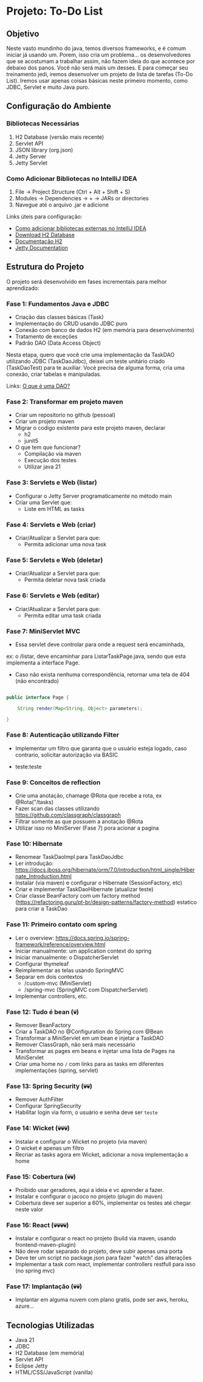 # Projeto: To-Do List

## Objetivo
Neste vasto mundinho do java, temos diversos frameworks, e é comum iniciar já usando um. Porem, isso cria um problema... os desenvolvedores que se acostumam a trabalhar assim, não fazem ideia do que acontece por debaixo dos panos. Você não será mais um desses. E para começar seu treinamento jedi, iremos desenvolver um projeto de lista de tarefas (To-Do List).
Iremos usar apenas coisas básicas neste primeiro momento, como JDBC, Servlet e muito Java puro.

## Configuração do Ambiente
### Bibliotecas Necessárias
1. H2 Database (versão mais recente)
2. Servlet API
3. JSON library (org.json)
4. Jetty Server
5. Jetty Servlet

### Como Adicionar Bibliotecas no IntelliJ IDEA
1. File → Project Structure (Ctrl + Alt + Shift + S)
2. Modules → Dependencies → + → JARs or directories
3. Navegue até o arquivo .jar e adicione

Links úteis para configuração:
- [Como adicionar bibliotecas externas no IntelliJ IDEA](https://www.jetbrains.com/help/idea/library.html#define-a-project-library)
- [Download H2 Database](https://www.h2database.com/html/download.html)
- [Documentação H2](https://www.h2database.com/html/main.html)
- [Jetty Documentation](https://www.eclipse.org/jetty/documentation/)

## Estrutura do Projeto
O projeto será desenvolvido em fases incrementais para melhor aprendizado:

### Fase 1: Fundamentos Java e JDBC
- Criação das classes básicas (Task)
- Implementação do CRUD usando JDBC puro
- Conexão com banco de dados H2 (em memória para desenvolvimento)
- Tratamento de exceções
- Padrão DAO (Data Access Object)

Nesta etapa, quero que você crie uma implementação da TaskDAO utilizando JDBC (TaskDaoJdbc), deixei um teste unitário criado (TaskDaoTest) para te auxiliar. 
Vocè precisa de alguma forma, cria uma conexão, criar tabelas e manipuladas. 

Links:
[O que é uma DAO?](https://duckduckgo.com/?q=O+que+%C3%A9+uma+dao+em+java%3F&ia=chat&bang=true&atb=v478-1)

### Fase 2: Transformar em projeto maven
- Criar um repositorio no github (pessoal)
- Criar um projeto maven
- Migrar o codigo existente para este projeto maven, declarar
  - h2
  - junit5
- O que tem que funcionar?
  - Compilação via maven
  - Execução dos testes
  - Utilizar java 21

### Fase 3: Servlets e Web (listar)
- Configurar o Jetty Server programaticamente no método main
- Criar uma Servlet que:
  - Liste em HTML as tasks

### Fase 4: Servlets e Web (criar)
- Criar/Atualizar a Servlet para que:
  - Permita adicionar uma nova task

### Fase 5: Servlets e Web (deletar)
- Criar/Atualizar a Servlet para que:
  - Permita deletar nova task criada

### Fase 6: Servlets e Web (editar)
- Criar/Atualizar a Servlet para que:
  - Permita editar uma task criada

### Fase 7: MiniServlet MVC

- Essa servlet deve controlar para onde a request será encaminhada,

ex: o /listar, deve encaminhar para ListarTaskPage.java, sendo que esta implementa a interface Page.

- Caso não exista nenhuma correspondência, retornar uma tela de 404 (não encontrado)

``` java

public interface Page {

    String render(Map<String, Object> parameters);

}

```

### Fase 8: Autenticação utilizando Filter

- Implementar um filtro que garanta que o usuário esteja logado, caso contrario, solicitar autorização via BASIC

- teste:teste

### Fase 9: Conceitos de reflection
- Crie uma anotação, chamage @Rota que recebe a rota, ex @Rota("/tasks)
- Fazer scan das classes utilizando https://github.com/classgraph/classgraph
- Filtrar somente as que possuem a anotação @Rota
- Utilizar isso no MiniServer (Fase 7) pora acionar a pagina

### Fase 10: Hibernate
- Renomear TaskDaoImpl para TaskDaoJdbc
- Ler introdução: https://docs.jboss.org/hibernate/orm/7.0/introduction/html_single/Hibernate_Introduction.html
- Instalar (via maven) e configurar o Hibernate (SessionFactory, etc)
- Criar e implementar TaskDaoHibernate (atualizar teste)
- Criar classe BeanFactory com um factory method (https://refactoring.guru/pt-br/design-patterns/factory-method) estatico para criar a TaskDao

### Fase 11: Primeiro contato com spring
- Ler o overview: https://docs.spring.io/spring-framework/reference/overview.html
- Iniciar manualmente: um application context do spring
- Iniciar manualmente: o DispatcherServlet
- Configurar thymeleaf
- Reimplementar as telas usando SpringMVC
- Separar em dois contextos
  - /custom-mvc (MiniServlet)
  - /spring-mvc (SpringMVC com DispatcherServlet)
- Implementar controllers, etc.

### Fase 12: Tudo é bean (💀)
- Remover BeanFactory
- Criar a TaskDAO no @Configuration do Spring com @Bean
- Transformar a MiniServlet em um bean e injetar a TaskDAO
- Remover ClassGraph, não será mais necessário
- Transformar as pages em beans e injetar uma lista de Pages na MiniServlet
- Criar uma home no `/` com links para as tasks em diferentes implementações (spring, servlet)

### Fase 13: Spring Security (💀💀)
- Remover AuthFilter
- Configurar SpringSecurity
- Habilitar login via form, o usuário e senha deve ser `teste`

### Fase 14: Wicket (💀💀💀)
- Instalar e configurar o Wicket no projeto (via maven)
- O wicket é apenas um filtro
- Recriar as tasks agora em Wicket, adicionar a nova implementação a home

### Fase 15: Cobertura (💀💀)
- Proibido usar geradores, aqui a ideia e vc aprender a fazer.
- Instalar e configurar o jacoco no projeto (plugin do maven)
- Cobertura deve ser superior a 60%, implementar os testes até chegar neste valor

### Fase 16: React (💀💀💀💀)
- Instalar e configurar o react no projeto (build via maven, usando frontend-maven-plugin)
- Não deve rodar separado do projeto, deve subir apenas uma porta
- Deve ter um script no package.json para fazer "watch" das alterações
- Implementar a task com react, implementar controllers restfull para isso (no spring mvc)

### Fase 17: Implantação (💀💀)
- Implantar em alguma nuvem com plano gratis, pode ser aws, heroku, azure...

## Tecnologias Utilizadas
- Java 21
- JDBC
- H2 Database (em memória)
- Servlet API
- Eclipse Jetty
- HTML/CSS/JavaScript (vanilla)
